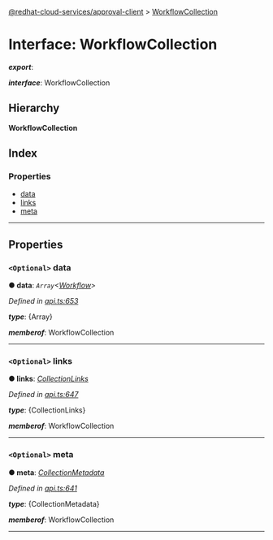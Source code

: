 [@redhat-cloud-services/approval-client](../README.md) > [WorkflowCollection](../interfaces/workflowcollection.md)

# Interface: WorkflowCollection

*__export__*: 

*__interface__*: WorkflowCollection

## Hierarchy

**WorkflowCollection**

## Index

### Properties

* [data](workflowcollection.md#data)
* [links](workflowcollection.md#links)
* [meta](workflowcollection.md#meta)

---

## Properties

<a id="data"></a>

### `<Optional>` data

**● data**: *`Array`<[Workflow](workflow.md)>*

*Defined in [api.ts:653](https://github.com/karelhala/javascript-clients/blob/master/packages/approval/api.ts#L653)*

*__type__*: {Array}

*__memberof__*: WorkflowCollection

___
<a id="links"></a>

### `<Optional>` links

**● links**: *[CollectionLinks](collectionlinks.md)*

*Defined in [api.ts:647](https://github.com/karelhala/javascript-clients/blob/master/packages/approval/api.ts#L647)*

*__type__*: {CollectionLinks}

*__memberof__*: WorkflowCollection

___
<a id="meta"></a>

### `<Optional>` meta

**● meta**: *[CollectionMetadata](collectionmetadata.md)*

*Defined in [api.ts:641](https://github.com/karelhala/javascript-clients/blob/master/packages/approval/api.ts#L641)*

*__type__*: {CollectionMetadata}

*__memberof__*: WorkflowCollection

___

